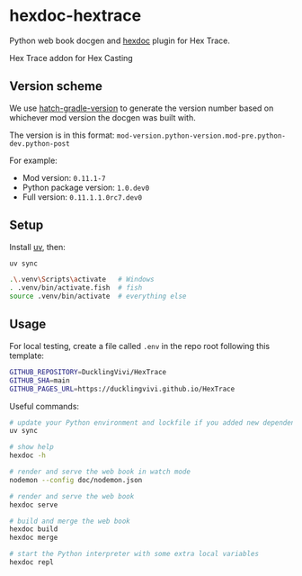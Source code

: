 # hexdoc-hextrace

Python web book docgen and [hexdoc](https://pypi.org/project/hexdoc) plugin for Hex Trace.

Hex Trace addon for Hex Casting

## Version scheme

We use [hatch-gradle-version](https://pypi.org/project/hatch-gradle-version) to generate the version number based on whichever mod version the docgen was built with.

The version is in this format: `mod-version.python-version.mod-pre.python-dev.python-post`

For example:
* Mod version: `0.11.1-7`
* Python package version: `1.0.dev0`
* Full version: `0.11.1.1.0rc7.dev0`

## Setup

Install [uv](https://docs.astral.sh/uv/getting-started/installation/), then:

```sh
uv sync

.\.venv\Scripts\activate   # Windows
. .venv/bin/activate.fish  # fish
source .venv/bin/activate  # everything else
```

## Usage

For local testing, create a file called `.env` in the repo root following this template:

```sh
GITHUB_REPOSITORY=DucklingVivi/HexTrace
GITHUB_SHA=main
GITHUB_PAGES_URL=https://ducklingvivi.github.io/HexTrace
```

Useful commands:

```sh
# update your Python environment and lockfile if you added new dependencies
uv sync

# show help
hexdoc -h

# render and serve the web book in watch mode
nodemon --config doc/nodemon.json

# render and serve the web book
hexdoc serve

# build and merge the web book
hexdoc build
hexdoc merge

# start the Python interpreter with some extra local variables
hexdoc repl
```
